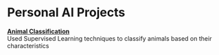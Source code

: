 # Personal AI Projects

**[Animal Classification](https://github.com/Wilann/Animal-Classification)**  
Used Supervised Learning techniques to classify animals based on their characteristics

